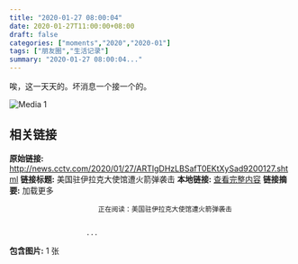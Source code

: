 ```yaml
---
title: "2020-01-27 08:00:04"
date: 2020-01-27T11:00:00+08:00
draft: false
categories: ["moments","2020","2020-01"]
tags: ["朋友圈","生活记录"]
summary: "2020-01-27 08:00:04..."
---
```


唉，这一天天的。坏消息一个接一个的。

![Media 1](/Moments/photos/2020-01-27/202001270800040.jpg)

## 相关链接

**原始链接:** http://news.cctv.com/2020/01/27/ARTIgDHzLBSafT0EKtXySad9200127.shtml
**链接标题:** 美国驻伊拉克大使馆遭火箭弹袭击
**本地链接:** [查看完整内容](/link_content/2020/01/2020-01-27-1/link_content/)
**链接摘要:** 加载更多
		
	
                        
                        
                          正在阅读：美国驻伊拉克大使馆遭火箭弹袭击
                                            
                        
                       ...
**包含图片:** 1 张

